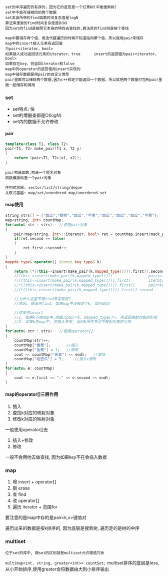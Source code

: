     set的中序遍历的有序的，因为它的底层是一个红黑树(平衡搜索树)
    set中不能存储相同的两个数据
    set本身所带的find函数时间复杂度是logN
    算法库里面的find时间复杂度是O(N)
    因为set的find是按照它本身的特性去查找的,算法库的find则是挨个查找

    map中要储存两个值，用迭代器遍历的时候不知道指向哪个值，所以就用pair来储存
    map中的insert插入元素有返回值
    为pair<iterator，bool>
    如果插入成功返回该元素的iterator，true      insert的返回值为pair<iterator，bool>
    如果存在key，则返回iterator和false
    map中的operator的底层使用insert实现的
    map中储存数据是用pair的自定义类型
    pair里面可以储存两个数据,因为c++规定只能返回一个数据，所以就把两个数据打包到pair里面一起储存和调用
### set
- set特点: 快
- set的增删查都是O(logN)
- set内的数据不允许修改
#### pair
```c++
template<class T1, class T2>
pair<T1, T2> make_pair(T1 x, T2 y)
{
    return (pair<T1, T2>(x1, x2));
}
```
    pair构造函数,构造一个匿名对象
    函数模版构造一个pair对象
    
    序列式容器: vector/list/string/deque
    关联式容器: map/set/unordered map/unordered set
#### map使用
```c++
string strs[] = {"西瓜","樱桃","西瓜","苹果","西瓜","西瓜","西瓜","苹果"};
map<string, int> countMap;
for(auto& str : strs)   //使用pair对象
{
    pair<map<string, int>::iterator, bool> ret = countMap.insert(mack_pair(str, 1));
    if(ret.second == false)
    {
        ret.first->second++;
    }
}
mappde_type& operator[] (const key_type& k)
{
    return (*((this->insert(make_pair(k,mapped_type()))).first)).second;
    //(this->insert(make_pair(k,mapped_type())))                pair<iterator, bool>
    //((this->insert(make_pair(k,mapped_type()))).first)        iterator
    //*((this->insert(make_pair(k,mapped_type()))).first))      pair<key_type, mapped_type>
    //(*((this->insert(make_pair(k,mapped_type()))).first)).second      mappd_type

    //为什么这里不用find来实现呢?
    //原因: 假设用find, 如果map中没有这个k, 如何返回

    //这里用insert
    //1. 如果k不在map中,则插入pair<k, mapped_type()>, 再返回映射对象的引用
    //2. 如果k在map中, 则插入失败, 返回k所在节点中映射对象的引用
}
for(auto& str : strs)   //使用operator[]
{
    countMap[str]++;
    countMap["香蕉"];       //插入
    countMap["香蕉"] = 1;   //修改
    cout << countMap["香蕉"] << endl;   //查找
    countMap["哈密瓜"] = 5;     //插入+修改
}
for(auto& e: countMap)
{
    cout << e.first << ":" << e.second << endl;
}
```
#### map的operator[]三层作用
1. 插入
2. 查找k对应的映射对象
3. 修改k对应的映射对象

一般使用operator[]去
1. 插入+修改
2. 修改

一般不会用他去做查找, 因为如果key不在会插入数据
### map
1. 增   insert + operator[]
2. 删   erase
3. 查   find
4. 改   operator[]
5. 遍历 iterator + 范围for

要注意的是map中存的是pair<k,v>键值对

遍历出来的数据是按k排序的, 因为底层是搜索树, 遍历走的是树的中序
### multiset
    位于set的库中, 跟set的区别就是multiset允许键值冗余
`multimap<int, string, greater<int>> countSet;`
    multiset排序的底层是less,从小开始排序,使用greater会将数据由大到小排序输出